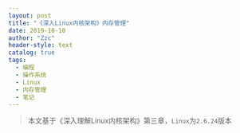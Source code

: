 ```yaml
---
layout: post
title: "《深入Linux内核架构》内存管理"
date: 2019-10-10
author: "Zzc"
header-style: text
catalog: true
tags:
  - 编程
  - 操作系统
  - Linux
  - 内存管理
  - 笔记
---
```


> 本文基于《深入理解Linux内核架构》第三章，`Linux`为`2.6.24`版本

